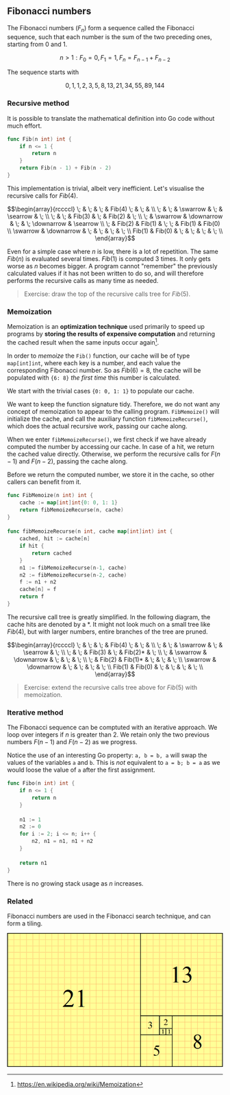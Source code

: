 ## Fibonacci numbers

The Fibonacci numbers ($F_{n}$) form a sequence called the Fibonacci sequence, such that each number is the sum of the two preceding ones, starting from $0$ and $1$.

$$
    n > 1:
    F_{0} = 0,
    F_{1} = 1,
    F_{n} = F_{n-1} + F_{n-2}
$$

The sequence starts with

$$0 , 1 , 1 , 2 , 3 , 5 , 8 , 13 , 21 , 34 , 55 , 89 , 144$$

### Recursive method

It is possible to translate the mathematical definition into Go code without much effort.

```go
func Fib(n int) int {
    if n <= 1 {
        return n
    }
    return Fib(n - 1) + Fib(n - 2)
}
```

This implementation is trivial, albeit very inefficient. Let's visualise the recursive calls for $Fib(4)$.

$$\begin{array}{rccccl}
    \; & \; & \; & Fib(4) \; & \; & \\
    \; & \; & \swarrow & \; & \searrow & \; \\
    \; & \; & Fib(3) & \; & Fib(2) & \; \\
    \; & \swarrow & \downarrow & \; & \; \downarrow & \searrow \\
    \; & Fib(2) & Fib(1) & \; \; & Fib(1) & Fib(0) \\
    \swarrow & \downarrow & \; & \; & \; & \; \\
    Fib(1) & Fib(0) & \; & \; & \; & \; \\
\end{array}$$

Even for a simple case where $n$ is low, there is a lot of repetition. The same $Fib(n)$ is evaluated several times. $Fib(1)$ is computed 3 times. It only gets worse as $n$ becomes bigger. A program cannot "remember" the previously calculated values if it has not been written to do so, and will therefore performs the recursive calls as many time as needed.

> Exercise: draw the top of the recursive calls tree for $Fib(5)$.

### Memoization

Memoization is an **optimization technique** used primarily to speed up programs by **storing the results of expensive computation** and returning the cached result when the same inputs occur again[^memoize].

[^memoize]: https://en.wikipedia.org/wiki/Memoization

In order to _memoize_ the `Fib()` function, our cache will be of type `map[int]int`, where each key is a number, and each value the corresponding Fibonacci number. So as $Fib(6) = 8$, the cache will be populated with `{6: 8}` _the first time_ this number is calculated.

We start with the trivial cases `{0: 0, 1: 1}` to populate our cache.

We want to keep the function signature tidy. Therefore, we do not want any concept of memoization to appear to the calling program. `FibMemoize()` will initialize the cache, and call the auxiliary function `fibMemoizeRecurse()`, which does the actual recursive work, passing our cache along.

When we enter `fibMemoizeRecurse()`, we first check if we have already computed the number by accessing our cache. In case of a hit, we return the cached value directly. Otherwise, we perform the recursive calls for $F(n-1)$ and $F(n-2)$, passing the cache along.

Before we return the computed number, we store it in the cache, so other callers can benefit from it.

```go
func FibMemoize(n int) int {
	cache := map[int]int{0: 0, 1: 1}
	return fibMemoizeRecurse(n, cache)
}

func fibMemoizeRecurse(n int, cache map[int]int) int {
	cached, hit := cache[n]
	if hit {
		return cached
	}
	n1 := fibMemoizeRecurse(n-1, cache)
	n2 := fibMemoizeRecurse(n-2, cache)
	f := n1 + n2
	cache[n] = f
	return f
}
```

The recursive call tree is greatly simplified. In the following diagram, the cache hits are denoted by a $*$. It might not look much on a small tree like $Fib(4)$, but with larger numbers, entire branches of the tree are pruned.

$$\begin{array}{rccccl}
    \; & \; & \; & Fib(4) \; & \; & \\
    \; & \; & \swarrow & \; & \searrow & \; \\
    \; & \; & Fib(3) & \; & Fib(2)* & \; \\
    \; & \swarrow & \downarrow & \; & \; & \; \\
    \; & Fib(2) & Fib(1)* & \; & \; & \; \\
    \swarrow & \downarrow & \; & \; & \; & \; \\
    Fib(1) & Fib(0) & \; & \; & \; & \; \\
\end{array}$$

> Exercise: extend the recursive calls tree above for $Fib(5)$ with memoization.

### Iterative method

The Fibonacci sequence can be comptuted with an iterative approach. We loop over integers if $n$ is greater than $2$. We retain only the two previous numbers $F(n-1)$ and $F(n-2)$ as we progress.

Notice the use of an interesting Go property: `a, b = b, a` will swap the values of the variables `a` and `b`. This is _not_ equivalent to `a = b; b = a` as we would loose the value of `a` after the first assignment.

```go
func Fibo(n int) int {
    if n <= 1 {
        return n
    }

    n1 := 1
    n2 := 0
    for i := 2; i <= n; i++ {
        n2, n1 = n1, n1 + n2
    }

    return n1
}
```

There is no growing stack usage as $n$ increases.

### Related

Fibonacci numbers are used in the Fibonacci search technique, and can form a tiling.

![Tiling pattern using Fibonacci numbers](content/classic/fibo/FibonacciBlocks.png)
